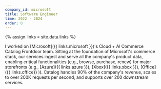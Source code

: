 ```yaml
---
company_id: microsoft
title: Software Engineer
time: 2022 - 2024
order: 0
---
```


{% assign links = site.data.links %}

I worked on [Microsoft]({{ links.microsoft }})'s Cloud + AI Commerce Catalog
Frontdoor team. Sitting at the foundation of Microsoft's commerce stack, our
services ingest and serve all the company's product data, enabling critical
functionalities (e.g., browse, purchase, renew) for major storefronts (e.g.,
[Azure]({{ links.azure }}), [Xbox]({{ links.xbox }}), [Office]({{ links.office}} )). Catalog handles 90% of the company's revenue, scales to
over 200K requests per second, and supports over 200 downstream services.
